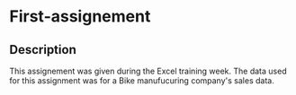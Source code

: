 # First-assignement
## Description
This assignement was given during the Excel training week. The data used for this assignment was for a Bike manufucuring company's sales data.
 
